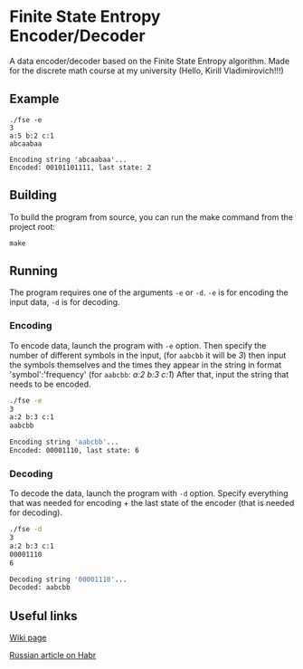 # Finite State Entropy Encoder/Decoder

A data encoder/decoder based on the Finite State Entropy algorithm.
Made for the discrete math course at my university (Hello, Kirill Vladimirovich!!!)

## Example

```console
./fse -e
3
a:5 b:2 c:1
abcaabaa

Encoding string 'abcaabaa'...
Encoded: 00101101111, last state: 2
```

## Building

To build the program from source, you can run the make command from the project root:
```console
make
```

## Running

The program requires one of the arguments `-e` or `-d`. `-e` is for encoding the
input data, `-d` is for decoding.

### Encoding

To encode data, launch the program with `-e` option.
Then specify the number of different symbols in the input, 
(for `aabcbb` it will be *3*) then input the symbols 
themselves and the times they appear in the string in format 
'symbol':'frequency' (for `aabcbb`: *a:2 b:3 c:1*)
After that, input the string that needs to be encoded. 
```bash
./fse -e
3
a:2 b:3 c:1
aabcbb

Encoding string 'aabcbb'...
Encoded: 00001110, last state: 6
```

### Decoding

To decode the data, launch the program with `-d` option.
Specify everything that was needed for encoding + the last
state of the encoder (that is needed for decoding).
```bash
./fse -d
3
a:2 b:3 c:1
00001110
6

Decoding string '00001110'...
Decoded: aabcbb
```

## Useful links

[Wiki page](https://en.wikipedia.org/wiki/Entropy_coding)

[Russian article on Habr](https://habr.com/ru/companies/playrix/articles/324116/)

